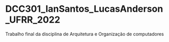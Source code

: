 # DCC301_IanSantos_LucasAnderson_UFRR_2022
Trabalho final da disciplina de Arquitetura e Organização de computadores

